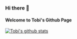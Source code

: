### Hi there 👋
####  Welcome to Tobi's Github Page

[![Tobi's github stats](https://github-readme-stats.vercel.app/api?username=oluwatobi1&theme=dark&show_icons=true)](https://github.com/anuraghazra/github-readme-stats)
<!--
**oluwatobi1/oluwatobi1** is a ✨ _special_ ✨ repository because its `README.md` (this file) appears on your GitHub profile.

Here are some ideas to get you started:

- 🌱 I’m currently learning ...
- 🔭 I’m currently working on ...
- 👯 I’m looking to collaborate on ...
- 🤔 I’m looking for help with ...
- 💬 Ask me about ...
- 📫 How to reach me: ...
- 😄 Pronouns: ...
- ⚡ Fun fact: ...
-->
